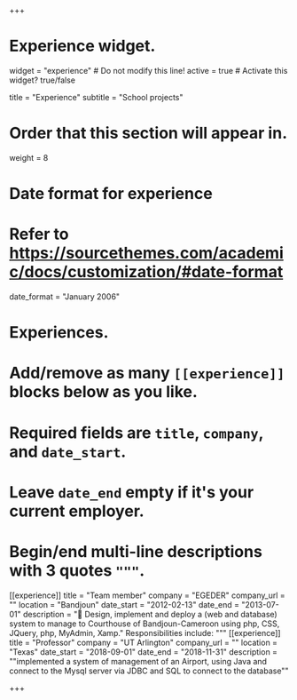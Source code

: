 +++
# Experience widget.
widget = "experience"  # Do not modify this line!
active = true  # Activate this widget? true/false

title = "Experience"
subtitle = "School projects"

# Order that this section will appear in.
weight = 8

# Date format for experience
#   Refer to https://sourcethemes.com/academic/docs/customization/#date-format
date_format = "January 2006"

# Experiences.
#   Add/remove as many `[[experience]]` blocks below as you like.
#   Required fields are `title`, `company`, and `date_start`.
#   Leave `date_end` empty if it's your current employer.
#   Begin/end multi-line descriptions with 3 quotes `"""`.
[[experience]]
  title = "Team member"
  company = "EGEDER"
  company_url = ""
  location = "Bandjoun"
  date_start = "2012-02-13"
  date_end = "2013-07-01"
  description = "	Design, implement and deploy a (web and database) system to manage to Courthouse of Bandjoun-Cameroon using php, CSS, JQuery, php, MyAdmin, Xamp."
  Responsibilities include:
  """
[[experience]]
  title = "Professor"
  company = "UT Arlington"
  company_url = ""
  location = "Texas"
  date_start = "2018-09-01"
  date_end = "2018-11-31"
  description = ""implemented a system of management of an Airport, using Java and connect to the Mysql server via JDBC and SQL to connect to the database""

+++
